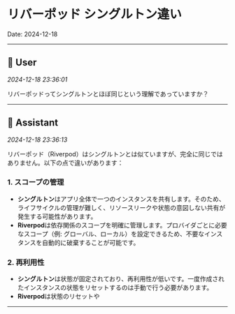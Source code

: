 # リバーポッド シングルトン違い

Date: 2024-12-18

---

## 👤 User
*2024-12-18 23:36:01*

リバーポッドってシングルトンとほぼ同じという理解であっていますか？

---

## 🤖 Assistant
*2024-12-18 23:36:13*

リバーポッド（Riverpod）はシングルトンとは似ていますが、完全に同じではありません。以下の点で違いがあります：

### 1. **スコープの管理**
- **シングルトン**はアプリ全体で一つのインスタンスを共有します。そのため、ライフサイクルの管理が難しく、リソースリークや状態の意図しない共有が発生する可能性があります。
- **Riverpod**は依存関係のスコープを明確に管理します。プロバイダごとに必要なスコープ（例: グローバル、ローカル）を設定できるため、不要なインスタンスを自動的に破棄することが可能です。

### 2. **再利用性**
- **シングルトン**は状態が固定されており、再利用性が低いです。一度作成されたインスタンスの状態をリセットするのは手動で行う必要があります。
- **Riverpod**は状態のリセットや

---
